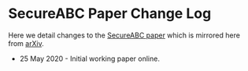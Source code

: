 # SecureABC Paper Change Log

Here we detail changes to the [SecureABC paper](SecureABC.pdf) which is mirrored here from [arXiv](https://arxiv.org/abs/2005.11833).

* 25 May 2020 - Initial working paper online.
